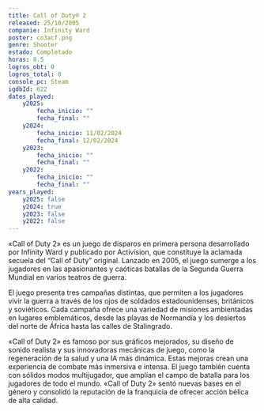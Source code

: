 ```yaml
---
title: Call of Duty® 2
released: 25/10/2005
companie: Infinity Ward
poster: co3acf.png
genre: Shooter
estado: Completado
horas: 8.5
logros_obt: 0
logros_total: 0
console_pc: Steam
igdbId: 622
dates_played:
    y2025:
        fecha_inicio: ""
        fecha_final: ""
    y2024:
        fecha_inicio: 11/02/2024
        fecha_final: 12/02/2024
    y2023:
        fecha_inicio: ""
        fecha_final: ""
    y2022:
        fecha_inicio: ""
        fecha_final: ""
years_played:
    y2025: false
    y2024: true
    y2023: false
    y2022: false
---
```


«Call of Duty 2» es un juego de disparos en primera persona desarrollado por Infinity Ward y publicado por Activision, que constituye la aclamada secuela del “Call of Duty” original. Lanzado en 2005, el juego sumerge a los jugadores en las apasionantes y caóticas batallas de la Segunda Guerra Mundial en varios teatros de guerra.

El juego presenta tres campañas distintas, que permiten a los jugadores vivir la guerra a través de los ojos de soldados estadounidenses, británicos y soviéticos. Cada campaña ofrece una variedad de misiones ambientadas en lugares emblemáticos, desde las playas de Normandía y los desiertos del norte de África hasta las calles de Stalingrado.

«Call of Duty 2» es famoso por sus gráficos mejorados, su diseño de sonido realista y sus innovadoras mecánicas de juego, como la regeneración de la salud y una IA más dinámica. Estas mejoras crean una experiencia de combate más inmersiva e intensa. El juego también cuenta con sólidos modos multijugador, que amplían el campo de batalla para los jugadores de todo el mundo. «Call of Duty 2» sentó nuevas bases en el género y consolidó la reputación de la franquicia de ofrecer acción bélica de alta calidad.